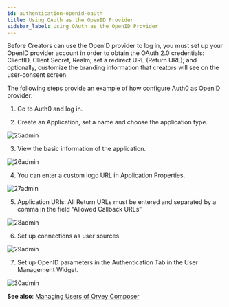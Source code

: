 ```yaml
---
id: authentication-openid-oauth
title: Using OAuth as the OpenID Provider
sidebar_label: Using OAuth as the OpenID Provider
---
```


<div style={{textAlign: "justify"}}>

Before Creators can use the OpenID provider to log in, you must set up your OpenID provider account in order to obtain the OAuth 2.0 credentials: ClientID, Client Secret, Realm; set a redirect URL (Return URL); and optionally, customize the branding information that creators will see on the user-consent screen. 

The following steps provide an example of how configure Auth0 as OpenID provider:

1. Go to Auth0 and log in. 

2. Create an Application, set a name and choose the application type.

![25admin](https://s3.amazonaws.com/cdn.qrvey.com/documentation_assets/admin/Administering+Qrvey+Composer/newimg/25admin.png#thumbnail)

3. View the basic information of the application.

![26admin](https://s3.amazonaws.com/cdn.qrvey.com/documentation_assets/admin/Administering+Qrvey+Composer/newimg/26admin.png#thumbnail-80)

4. You can enter a custom logo URL in Application Properties.

![27admin](https://s3.amazonaws.com/cdn.qrvey.com/documentation_assets/admin/Administering+Qrvey+Composer/newimg/27admin.png#thumbnail-80)


5. Application URIs: All Return URLs must be entered and separated by a comma in the field “Allowed Callback URLs”

![28admin](https://s3.amazonaws.com/cdn.qrvey.com/documentation_assets/admin/Administering+Qrvey+Composer/newimg/28admin.png#thumbnail-80)

6. Set up connections as user sources.

![29admin](https://s3.amazonaws.com/cdn.qrvey.com/documentation_assets/admin/Administering+Qrvey+Composer/newimg/29admin.png#thumbnail-80)

7. Set up OpenID parameters in the Authentication Tab in the User Management Widget. 

![30admin](https://s3.amazonaws.com/cdn.qrvey.com/documentation_assets/admin/Administering+Qrvey+Composer/newimg/30admin.png#thumbnail)

**See also**:
[Managing Users of Qrvey Composer](admin-managing-users.md)

</div>